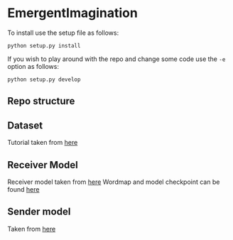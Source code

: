 # EmergentImagination

To install use the setup file as follows:
```
python setup.py install
```

If you wish to play around with the repo and change some code use the `-e` option as follows:

```
python setup.py develop

```

## Repo structure



## Dataset 
Tutorial taken from [here](https://github.com/sgrvinod/a-PyTorch-Tutorial-to-Image-Captioning)

## Receiver Model
Receiver model taken from [here](https://github.com/sgrvinod/a-PyTorch-Tutorial-to-Image-Captioning/blob/master/models.py)
Wordmap and model checkpoint can be found [here](https://drive.google.com/drive/folders/189VY65I_n4RTpQnmLGj7IzVnOF6dmePC)


## Sender model 
Taken from [here](https://github.com/lucidrains/DALLE-pytorch)
